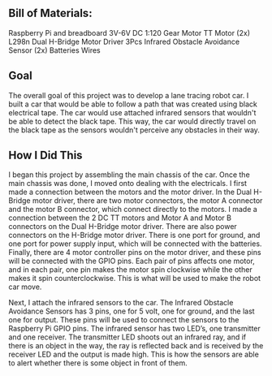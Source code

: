 ## Bill of Materials:
Raspberry Pi and breadboard
3V-6V DC 1:120 Gear Motor TT Motor (2x)
L298n Dual H-Bridge Motor Driver
3Pcs Infrared Obstacle Avoidance Sensor (2x)
Batteries
Wires

## Goal
The overall goal of this project was to develop a lane tracing robot car. I built a car that would be able to follow a path that was created using black electrical tape. The car would use attached infrared sensors that wouldn't be able to detect the black tape. This way, the car would directly travel on the black tape as the sensors wouldn't perceive any obstacles in their way.

## How I Did This
I began this project by assembling the main chassis of the car. Once the main chassis was done, I moved onto dealing with the electricals. I first made a connection between the motors and the motor driver. In the Dual H-Bridge motor driver, there are two motor connectors, the motor A connector and the motor B connector, which connect directly to the motors. I made a connection between the 2 DC TT motors and Motor A and Motor B connectors on the Dual H-Bridge motor driver. There are also power connectors on the H-Bridge motor driver. There is one port for ground, and one port for power supply input, which will be connected with the batteries. Finally, there are 4 motor controller pins on the motor driver, and these pins will be connected with the GPIO pins. Each pair of pins affects one motor, and in each pair, one pin makes the motor spin clockwise while the other makes it spin counterclockwise. This is what will be used to make the robot car move.

Next, I attach the infrared sensors to the car. The Infrared Obstacle Avoidance Sensors has 3 pins, one for 5 volt, one for ground, and the last one for output. These pins will be used to connect the sensors to the Raspberry Pi GPIO pins. The infrared sensor has two LED’s, one transmitter and one receiver. The transmitter LED shoots out an infrared ray, and if there is an object in the way, the ray is reflected back and is received by the receiver LED and the output is made high. This is how the sensors are able to alert whether there is some object in front of them.
